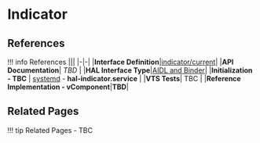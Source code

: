 # Indicator

## References

!!! info References
    |||
    |-|-|
    |**Interface Definition**|[indicator/current](https://github.com/rdkcentral/rdk-halif-aidl/tree/main/indicator/current)|
    |**API Documentation**| *TBD* |
    |**HAL Interface Type**|[AIDL and Binder](../../../introduction/aidl_and_binder.md)|
    |**Initialization - TBC** | [systemd](../../../vsi/systemd/current/systemd.md) - **hal-indicator.service** |
    |**VTS Tests**| TBC |
    |**Reference Implementation - vComponent**|**TBD**|

## Related Pages

!!! tip Related Pages
    - TBC
